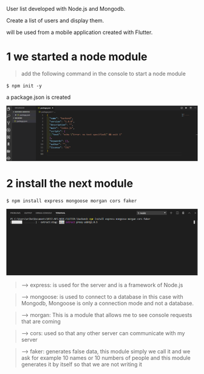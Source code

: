 
User list developed with Node.js and Mongodb.
 
Create a list of users and display them.

will be used from a mobile application created with Flutter.




# 1 we started a node module


>add the following command in the console to start a node module

`$ npm init -y`


a package.json is created


![](/IMG/json.png)


# 2 install the next module


`$ npm install express mongoose morgan cors faker`

![](/IMG/modules.png)


>--> express: is used for the server and is a framework of Node.js



>--> mongoose: is used to connect to a database in this case with Mongodb, Mongoose is only a connection mode and not a database. 



>--> morgan: This is a module that allows me to see console requests that are coming



>--> cors: used so that any other server can communicate with my server



>--> faker: generates false data, this module simply we call it and we ask for example 10 names or 10 numbers of people and this module generates it by itself so that we are not writing it





